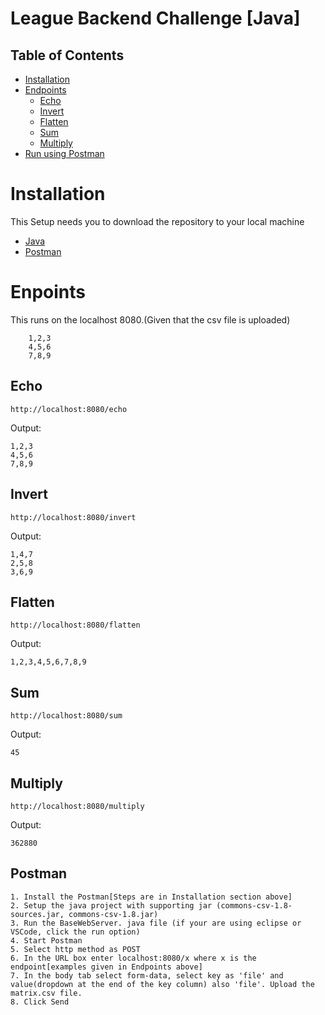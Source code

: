 # League Backend Challenge [Java]

## Table of Contents
- [Installation](#installation)
- [Endpoints](#endpoints)
    - [Echo](#echo)
    - [Invert](#invert)
    - [Flatten](#flatten)
    - [Sum](#sum)
    - [Multiply](#Multiply)
 - [Run using Postman](#postman)


# Installation
This Setup needs you to download the repository to your local machine
* [Java](https://www.java.com/en/download/help/mac_install.html)
* [Postman](https://www.getpostman.com/downloads/)

# Enpoints
This runs on the localhost 8080.(Given that the csv file is uploaded)
```
    1,2,3
    4,5,6
    7,8,9
```
## Echo
```
http://localhost:8080/echo
```
Output:
```
1,2,3
4,5,6
7,8,9
```
## Invert
```
http://localhost:8080/invert
```
Output:
```
1,4,7
2,5,8
3,6,9
```

## Flatten
```
http://localhost:8080/flatten
```
Output:
```
1,2,3,4,5,6,7,8,9
```

## Sum
```
http://localhost:8080/sum
```
Output:
```
45
```

## Multiply
```
http://localhost:8080/multiply
```
Output:
```
362880
```

## Postman
    1. Install the Postman[Steps are in Installation section above]
    2. Setup the java project with supporting jar (commons-csv-1.8-sources.jar, commons-csv-1.8.jar)
    3. Run the BaseWebServer. java file (if your are using eclipse or VSCode, click the run option)
    4. Start Postman
    5. Select http method as POST
    6. In the URL box enter localhost:8080/x where x is the endpoint[examples given in Endpoints above]
    7. In the body tab select form-data, select key as 'file' and value(dropdown at the end of the key column) also 'file'. Upload the matrix.csv file.
    8. Click Send

